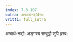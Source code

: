 ```yaml
---
index: 7.3.107
sutra: अम्बाऽर्थनद्योर्ह्रस्वः
vritti: full_sutra
---
```


अम्बार्थ-नद्यो: अङ्गस्य सम्बुद्धौ सुपि ह्रस्व: